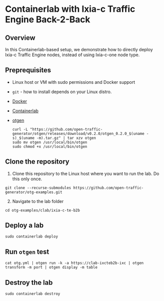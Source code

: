 # Containerlab with Ixia-c Traffic Engine Back-2-Back

## Overview
In this Containerlab-based setup, we demonstrate how to directly deploy Ixia-c Traffic Engine nodes, instead of using Ixia-c-one node type.

## Preprequisites

* Linux host or VM with sudo permissions and Docker support
* `git` - how to install depends on your Linux distro.
* [Docker](https://docs.docker.com/engine/install/)
* [Containerlab](https://containerlab.dev/install/)
* [otgen](https://github.com/open-traffic-generator/otgen)

    ```Shell
    curl -L "https://github.com/open-traffic-generator/otgen/releases/download/v0.2.0/otgen_0.2.0_$(uname -s)_$(uname -m).tar.gz" | tar xzv otgen
    sudo mv otgen /usr/local/bin/otgen
    sudo chmod +x /usr/local/bin/otgen
    ```

## Clone the repository

1. Clone this repository to the Linux host where you want to run the lab. Do this only once.

```Shell
git clone --recurse-submodules https://github.com/open-traffic-generator/otg-examples.git
````

2. Navigate to the lab folder

```Shell
cd otg-examples/clab/ixia-c-te-b2b
````

## Deploy a lab

```Shell
sudo containerlab deploy
````

## Run `otgen` test

```Shell
cat otg.yml | otgen run -k -a https://clab-ixcteb2b-ixc | otgen transform -m port | otgen display -m table
````

## Destroy the lab

```Shell
sudo containerlab destroy
````
